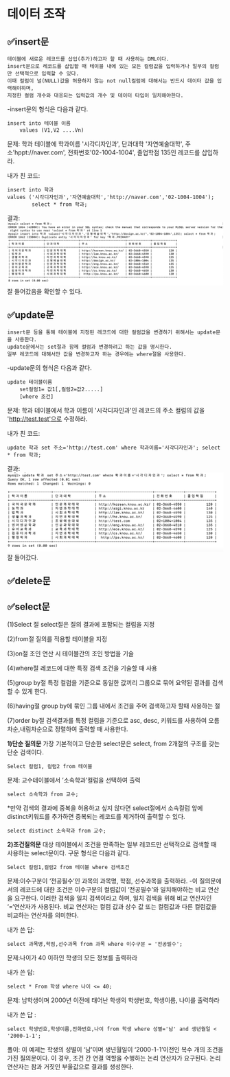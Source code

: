 # 데이터 조작 
## ✅insert문
    테이블에 새로운 레코드를 삽입(추가)하고자 할 때 사용하는 DML이다. 
    insert문으로 레코드를 삽입할 때 테이블 내에 있는 모든 컬럼값을 입력하거나 일부의 컬럼만 선택적으로 입력할 수 있다.
    이때 컬럼이 널(NULL)값을 허용하지 않는 not null컬럼에 대해서는 반드시 데이터 값을 입력해야하며, 
    지정한 컬럼 개수와 대응되는 입력값의 개수 및 데이터 타입이 일치해야한다.
    
-insert문의 형식은 다음과 같다.
    
    insert into 테이블 이름
        values (V1,V2 ....Vn)

문제: 학과 테이블에 학과이름 '시각디자인과', 단과대학 '자연예술대학', 주소'hppt://naver.com', 전화번호'02-1004-1004', 졸업학점 135인 레코드를 삽입하라.

내가 친 코드: 

    insert into 학과
    values ('시각디자인과','자연예술대학','http://naver.com','02-1004-1004');
            select * from 학과;

결과:
![img_2.png](img_2.png)
잘 들어갔음을 확인할 수 있다.


## ✅update문
    insert문 등을 통해 테이블에 지정된 레코드에 대한 컬럼값을 변경하기 위해서는 update문을 사용한다.
    update문에서는 set절과 함께 컬럼과 변경하려고 하는 값을 명시한다. 
    일부 레코드에 대해서만 값을 변경하고자 하는 경우에는 where절을 사용한다.

-update문의 형식은 다음과 같다.
    
    update 테이블이름
        set컬럼1= 값1[,컬럼2=값2.....]
        [where 조건]

문제: 학과 테이블에서 학과 이름이 '시각디자인과'인 레코드의 주소 컬럼의 값을 'http://test.test'으로 수정하라.

내가 친 코드:
    
    update 학과 set 주소='http://test.com' where 학과이름='시각디자인과'; select * from 학과;

결과:
![img_3.png](img_3.png)
잘 들어갔다.

## ✅delete문


## ✅select문

(1)Select 절
select절은 질의 결과에 포함되는 컬럼을 지정

(2)from절
질의를 적용할 테이블을 지정

(3)on절
조인 연산 시 테이블간의 조인 방법을 기술

(4)where절
레코드에 대한 특정 검색 조건을 기술할 때 사용

(5)group by절
특정 컬럼을 기준으로 동일한 값끼리 그룹으로 묶어 요약된 결과를 검색할 수 있게 한다.

(6)having절
group by에 묶인 그룹 내에서 조건을 주어 검색하고자 할때 사용하는 절

(7)order by절
검색결과를 특정 컬럼을 기준으로 asc, desc, 키워드를 사용하여 오름차순,내림차순으로 정렬하여 출력할 때 사용한다.



**1)단순 질의문**
가장 기본적이고 단순한 select문은 select, from 2개절의 구조를 갖는 단순 검색이다.

    Select 컬럼1, 컬럼2 from 테이블

문제: 교수테이블에서 ’소속학과’컬럼을 선택하여 출력

	select 소속학과 from 교수;

*만약 검색의 결과에 중복을 허용하고 싶지 않다면 select절에서 소속컬럼 앞에 distinct키워드를 추가하면 중복되는 레코드를 제거하여 출력할 수 있다.

	select distinct 소속학과 from 교수;

**2)조건질의문**
대상 테이블에서 조건을 만족하는 일부 레코드만 선택적으로 검색할 때 사용하는 select문이다. 구문 형식은 다음과 같다.

    Select 컬럼1,컬럼2 from 테이블 where 검색조건

문제:이수구분이 ‘전공필수’인 과목의 과목명, 학점, 선수과목을 출력하라.
-이 질의문에서의 레코드에 대한 조건은 이수구분의 컬럼값이 ‘전공필수’와 일치해야하는 비교 연산을 요구한다. 이러한 검색을 일치 검색이라고 하며, 일치 검색을 위해 비교 연산자인 ‘=‘연산자가 사용된다. 비교 연산자는 컬럼 값과 상수 값 또는 컬럼값과 다른 컬럼값을 비교하는 연산자를 의미한다.

내가 쓴 답: 

    select 과목명,학점,선수과목 from 과목 where 이수구분 = '전공필수';

문제:나이가 40 이하인 학생의 모든 정보를 출력하라

내가 쓴 답: 
    
    select * From 학생 where 나이 <= 40;

문제: 남학생이며 2000년 이전에 태어난 학생의 학생번호, 학생이름, 나이를 출력하라

내가 쓴 답 :

    select 학생번호,학생이름,전화번호,나이 from 학생 where 성별='남' and 생년월일 < '2000-1-1';

풀이: 이 예제는 학생의 성별이 ‘남’이며 생년월일이 ‘2000-1-1’이전인 복수 개의 조건을 가진 질의문이다. 이 경우, 조건 간 연결 역할을 수행하는 논리 연산자가 요구된다.
논리연산자는 참과 거짓인 부울값으로 결과를 생성한다.

    
